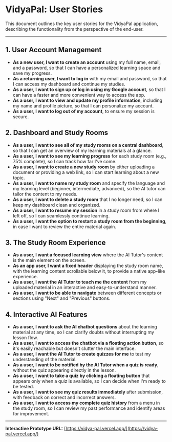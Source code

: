 # VidyaPal: User Stories

This document outlines the key user stories for the VidyaPal application, describing the functionality from the perspective of the end-user.

---

## 1. User Account Management

*   **As a new user, I want to create an account** using my full name, email, and a password, so that I can have a personalized learning space and save my progress.
*   **As a returning user, I want to log in** with my email and password, so that I can access my dashboard and continue my studies.
*   **As a user, I want to sign up or log in using my Google account**, so that I can have a faster and more convenient way to access the app.
*   **As a user, I want to view and update my profile information**, including my name and profile picture, so that I can personalize my account.
*   **As a user, I want to log out of my account**, to ensure my session is secure.

## 2. Dashboard and Study Rooms

*   **As a user, I want to see all of my study rooms on a central dashboard**, so that I can get an overview of my learning materials at a glance.
*   **As a user, I want to see my learning progress** for each study room (e.g., 75% complete), so I can track how far I've come.
*   **As a user, I want to create a new study room** by either uploading a document or providing a web link, so I can start learning about a new topic.
*   **As a user, I want to name my study room** and specify the language and my learning level (beginner, intermediate, advanced), so the AI tutor can tailor the content to my needs.
*   **As a user, I want to delete a study room** that I no longer need, so I can keep my dashboard clean and organized.
*   **As a user, I want to resume my session** in a study room from where I left off, so I can seamlessly continue learning.
*   **As a user, I want the option to restart a study room from the beginning**, in case I want to review the entire material again.

## 3. The Study Room Experience

*   **As a user, I want a focused learning view** where the AI Tutor's content is the main element on the screen.
*   **As an app user, I want a fixed header** displaying the study room name, with the learning content scrollable below it, to provide a native app-like experience.
*   **As a user, I want the AI Tutor to teach me the content** from my uploaded material in an interactive and easy-to-understand manner.
*   **As a user, I want to be able to navigate** between different concepts or sections using "Next" and "Previous" buttons.

## 4. Interactive AI Features

*   **As a user, I want to ask the AI chatbot questions** about the learning material at any time, so I can clarify doubts without interrupting my lesson flow.
*   **As a user, I want to access the chatbot via a floating action button**, so it's easily reachable but doesn't clutter the main interface.
*   **As a user, I want the AI Tutor to create quizzes for me** to test my understanding of the material.
*   **As a user, I want to be notified by the AI Tutor when a quiz is ready**, without the quiz appearing directly in the lesson.
*   **As a user, I want to take a quiz by clicking a floating button** that appears only when a quiz is available, so I can decide when I'm ready to be tested.
*   **As a user, I want to see my quiz results immediately** after submission, with feedback on correct and incorrect answers.
*   **As a user, I want to access my complete quiz history** from a menu in the study room, so I can review my past performance and identify areas for improvement.

---

**Interactive Prototype URL:** [https://vidya-pal.vercel.app/](https://vidya-pal.vercel.app/)
